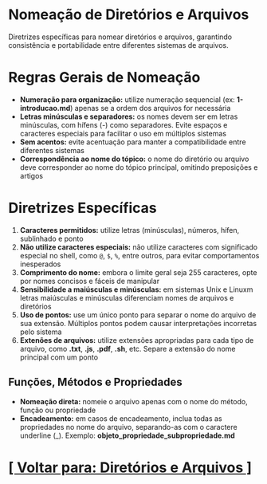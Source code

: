 # Nomeação de Diretórios e Arquivos

Diretrizes específicas para nomear diretórios e arquivos, garantindo consistência e portabilidade entre diferentes sistemas de arquivos.

# Regras Gerais de Nomeação

- **Numeração para organização:** utilize numeração sequencial (ex: **1-introducao.md**) apenas se a ordem dos arquivos for necessária
- **Letras minúsculas e separadores:** os nomes devem ser em letras minúsculas, com hífens (-) como separadores. Evite espaços e caracteres especiais para facilitar o uso em múltiplos sistemas
- **Sem acentos:** evite acentuação para manter a compatibilidade entre diferentes sistemas
- **Correspondência ao nome do tópico:** o nome do diretório ou arquivo deve corresponder ao nome do tópico principal, omitindo preposições e artigos

# Diretrizes Específicas

1. **Caracteres permitidos:** utilize letras (minúsculas), números, hífen, sublinhado e ponto
2. **Não utilize caracteres especiais:** não utilize caracteres com significado especial no shell, como `@`, `$`, `%`, entre outros, para evitar comportamentos inesperados
3. **Comprimento do nome:** embora o limite geral seja 255 caracteres, opte por nomes concisos e fáceis de manipular
4. **Sensibilidade a maiúsculas e minúsculas:**  em sistemas Unix e Linuxm letras maiúsculas e minúsculas diferenciam nomes de arquivos e diretórios
5. **Uso de pontos:** use um único ponto para separar o nome do arquivo de sua extensão. Múltiplos pontos podem causar interpretações incorretas pelo sistema
6. **Extenões de arquivos:** utilize extensões apropriadas para cada tipo de arquivo, como **.txt**, **.js**, **.pdf**, **.sh**, etc. Separe a extensão do nome principal com um ponto

## Funções, Métodos e Propriedades

- **Nomeação direta:** nomeie o arquivo apenas com o nome do método, função ou propriedade
- **Encadeamento:** em casos de encadeamento, inclua todas as propriedades no nome do arquivo, separando-as com o caractere underline (_). Exemplo: **objeto_propriedade_subpropriedade.md**

# [[ Voltar para: Diretórios e Arquivos ]](./1-diretorios-arquivos.md)